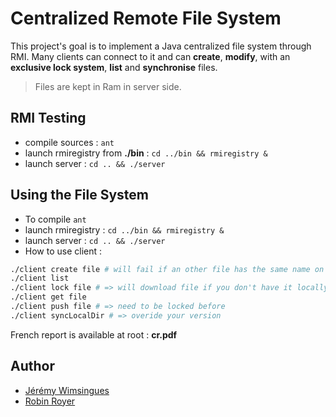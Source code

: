 # Centralized Remote File System

This project's goal is to implement a Java centralized file system through RMI.
Many clients can connect to it and can **create**, **modify**, with an **exclusive lock system**, **list** and **synchronise** files.

> Files are kept in Ram in server side.

## RMI Testing

- compile sources : `ant`
- launch rmiregistry from **./bin** : `cd ../bin && rmiregistry &`
- launch server : `cd .. && ./server`

## Using the File System

- To compile `ant`
- launch rmiregistry : `cd ../bin && rmiregistry &`
- launch server : `cd .. && ./server`
- How to use client :

```bash
./client create file # will fail if an other file has the same name on the server
./client list 
./client lock file # => will download file if you don't have it locally
./client get file
./client push file # => need to be locked before
./client syncLocalDir # => overide your version
```

French report is available at root : **cr.pdf**


## Author

- [Jérémy Wimsingues](https://github.com/JWimsingues/infonuagique-tp2)
- [Robin Royer](https://github.com/robinroyer)
